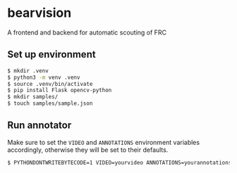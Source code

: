 # bearvision
A frontend and backend for automatic scouting of FRC

## Set up environment
```sh
$ mkdir .venv
$ python3 -m venv .venv
$ source .venv/bin/activate
$ pip install Flask opencv-python
$ mkdir samples/
$ touch samples/sample.json
```

## Run annotator
Make sure to set the `VIDEO` and `ANNOTATIONS` environment variables accordingly, otherwise they will be set to their defaults.
```sh
$ PYTHONDONTWRITEBYTECODE=1 VIDEO=yourvideo ANNOTATIONS=yourannotations flask --app frontend/annotation.py run
```

